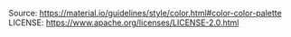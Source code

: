 Source:
https://material.io/guidelines/style/color.html#color-color-palette
LICENSE:
https://www.apache.org/licenses/LICENSE-2.0.html
